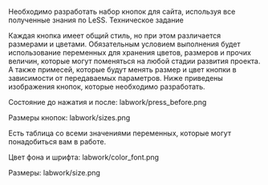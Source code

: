 Необходимо разработать набор кнопок для сайта, используя все полученные знания по LeSS.
Техническое задание

Каждая кнопка имеет общий стиль, но при этом различается размерами и цветами.
Обязательным условием выполнения будет использование переменных для хранения цветов, размеров и прочих величин, которые могут поменяться на любой стадии развития проекта. А также примесей, которые будут менять размер и цвет кнопки в зависимости от передаваемых параметров.
Ниже приведены изображения кнопок, которые необходимо разработать.

Состояние до нажатия и после: labwork/press_before.png

Размеры кнопок: labwork/sizes.png

Есть таблица со всеми значениями переменных, которые могут понадобиться вам в работе.

Цвет фона и шрифта: labwork/color_font.png

Размеры: labwork/size.png

